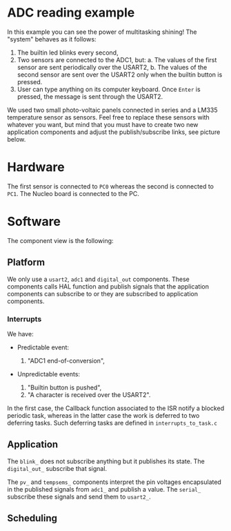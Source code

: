 # ADC reading example

In this example you can see the power of multitasking shining!
The "system" behaves as it follows:

1. The builtin led blinks every second,
2. Two sensors are connected to the ADC1, but:
    a. The values of the first sensor are sent periodically over the USART2,
    b. The values of the second sensor are sent over the USART2 only when the
    builtin button is pressed.
3. User can type anything on its computer keyboard. Once `Enter` is pressed,
   the message is sent through the USART2.

We used two small photo-voltaic panels connected in
series and a LM335 temperature sensor as sensors.
Feel free to replace these sensors with whatever you want, but mind that
you must have to create two new application components and adjust the
publish/subscribe links, see picture below.

# Hardware

The first sensor is connected to `PC0` whereas the second is connected to
`PC1`. The Nucleo board is connected to the PC.


# Software

The component view is the following:

## Platform
We only use a `usart2`, `adc1` and `digital_out` components. These components
calls HAL function and publish signals that the application components can
subscribe to or they are subscribed to application components.

### Interrupts

We have:

- Predictable event:
    1. "ADC1 end-of-conversion",

- Unpredictable events:
    1. "Builtin button is pushed",
    2. "A character is received over the USART2".

In the first case, the Callback function associated to the ISR
notify a blocked periodic task, whereas in the latter case the work is
deferred to two deferring tasks. Such deferring tasks are defined in
`interrupts_to_task.c`

## Application
The `blink_` does not subscribe anything but it publishes its state. The
`digital_out_` subscribe that signal.

The `pv_` and `tempsems_` components interpret the pin voltages encapsulated in
the published signals from `adc1_` and publish a value. The `serial_` subscribe
these signals and send them to `usart2_`.

## Scheduling
